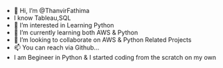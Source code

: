- 👋 Hi, I’m @ThanvirFathima
-    I know Tableau,SQL 
- 👀 I’m interested in Learning Python
- 🌱 I’m currently learning both AWS & Python
- 💞️ I’m looking to collaborate on AWS & Python Related Projects
- 📫 You can reach via Github...
- I am Begineer in Python & I started coding from the scratch on my own

<!---
ThanvirFathima/ThanvirFathima is a ✨ special ✨ repository because its `README.md` (this file) appears on your GitHub profile.
You can click the Preview link to take a look at your changes.
--->
